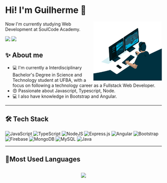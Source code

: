 

<!--
Here are some ideas to get you started:

- 🔭 I’m currently working on ...
- 🌱 I’m currently learning ...
- 👯 I’m looking to collaborate on ...
- 🤔 I’m looking for help with ...
- 💬 Ask me about ...
- 📫 How to reach me: ...
- 😄 Pronouns: ...
- ⚡ Fun fact: ...
-->
<h1>Hi! I'm Guilherme 👋</h1>

<img align="right" src="https://github.com/MeIzSaiPranav/MeIzSaiPranav/blob/main/gifs/multi.gif"  width='220' height="190" />

 Now I'm currently studying Web Development at SoulCode Academy.
 
 <a href="https://www.linkedin.com/in/guilherme-guimarães-jacobina-monteiro-559365216/"><img src="https://img.shields.io/badge/linkedin-0077B5.svg?style=for-the-badge&logo=linkedin&logoColor=white"></a>
<a href="mailto:gui.gjacobina@gmail.com"><img src="https://img.shields.io/badge/e‑mail-D14836.svg?style=for-the-badge&logo=GMail&logoColor=white"></a>



##  ✨ About me

<ul>
  <li>
     💻 I'm currently a Interdisciplinary Bachelor's Degree in Science and Technology student  at UFBA, with a focus on following a technology career as a Fullstack Web Developer.
  </li>
    <li>😍 Passionate about Javascript, Typescript, Node.</li>
   <li>💻 I also have knowledge in Bootstrap and Angular.</li>
  </ul>
  

---

## 🛠 Tech Stack


![JavaScript](https://img.shields.io/badge/javascript-%23323330.svg?style=for-the-badge&logo=javascript&logoColor=%23F7DF1E)
![TypeScript](https://img.shields.io/badge/typescript-%23007ACC.svg?style=for-the-badge&logo=typescript&logoColor=white)
![NodeJS](https://img.shields.io/badge/node.js-6DA55F?style=for-the-badge&logo=node.js&logoColor=white)
![Express.js](https://img.shields.io/badge/express.js-%23404d59.svg?style=for-the-badge&logo=express&logoColor=%2361DAFB)
![Angular](https://img.shields.io/badge/angular-%23DD0031.svg?style=for-the-badge&logo=angular&logoColor=white)
![Bootstrap](https://img.shields.io/badge/bootstrap-%23563D7C.svg?style=for-the-badge&logo=bootstrap&logoColor=white)
![Firebase](https://img.shields.io/badge/firebase-%23039BE5.svg?style=for-the-badge&logo=firebase)
![MongoDB](https://img.shields.io/badge/MongoDB-%234ea94b.svg?style=for-the-badge&logo=mongodb&logoColor=white)
![MySQL](https://img.shields.io/badge/mysql-%2300f.svg?style=for-the-badge&logo=mysql&logoColor=white)
![Java](https://img.shields.io/badge/java-%23ED8B00.svg?style=for-the-badge&logo=java&logoColor=white)

---

## 📝Most Used Languages

<div style= "display: flex; justify-content: center; align-items: center">
 <div align="center">
 <a href="https://github.com/Guimonteirol">
   <p align="center"><img src="https://github-readme-stats.vercel.app/api/top-langs/?username=Guimonteirol&hide=html&layout=compact&theme=dark"/></p>
      </div> 
 
     

